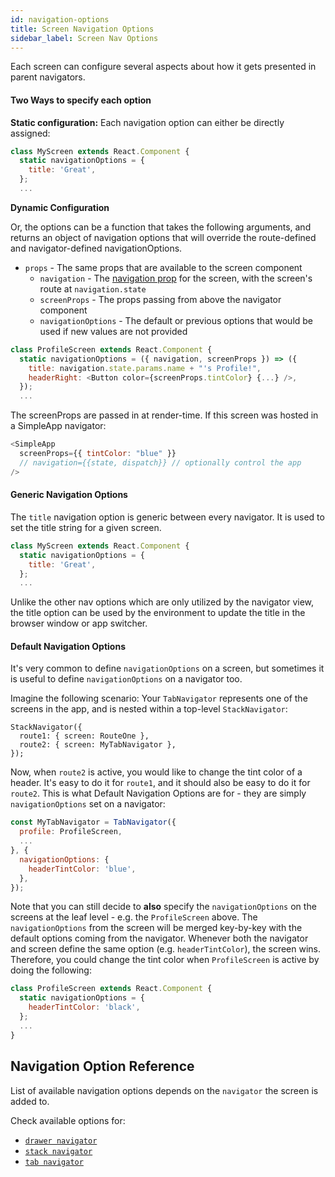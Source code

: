 ```yaml
---
id: navigation-options
title: Screen Navigation Options
sidebar_label: Screen Nav Options
---
```


Each screen can configure several aspects about how it gets presented in parent navigators.

#### Two Ways to specify each option

**Static configuration:** Each navigation option can either be directly assigned:

```js
class MyScreen extends React.Component {
  static navigationOptions = {
    title: 'Great',
  };
  ...
```

**Dynamic Configuration**

Or, the options can be a function that takes the following arguments, and returns an object of navigation options that will override the route-defined and navigator-defined navigationOptions.

* `props` - The same props that are available to the screen component
  * `navigation` - The [navigation prop](/content/docs/navigation-prop.html) for the screen, with the screen's route at `navigation.state`
  * `screenProps` - The props passing from above the navigator component
  * `navigationOptions` - The default or previous options that would be used if new values are not provided

```js
class ProfileScreen extends React.Component {
  static navigationOptions = ({ navigation, screenProps }) => ({
    title: navigation.state.params.name + "'s Profile!",
    headerRight: <Button color={screenProps.tintColor} {...} />,
  });
  ...
```

The screenProps are passed in at render-time. If this screen was hosted in a SimpleApp navigator:

```js
<SimpleApp
  screenProps={{ tintColor: "blue" }}
  // navigation={{state, dispatch}} // optionally control the app
/>
```

#### Generic Navigation Options

The `title` navigation option is generic between every navigator. It is used to set the title string for a given screen.

```js
class MyScreen extends React.Component {
  static navigationOptions = {
    title: 'Great',
  };
  ...
```

Unlike the other nav options which are only utilized by the navigator view, the title option can be used by the environment to update the title in the browser window or app switcher.

#### Default Navigation Options

It's very common to define `navigationOptions` on a screen, but sometimes it is useful to define `navigationOptions` on a navigator too.

Imagine the following scenario:
Your `TabNavigator` represents one of the screens in the app, and is nested within a top-level `StackNavigator`:

```
StackNavigator({
  route1: { screen: RouteOne },
  route2: { screen: MyTabNavigator },
});
```

Now, when `route2` is active, you would like to change the tint color of a header. It's easy to do it for `route1`, and it should also be easy to do it for `route2`. This is what Default Navigation Options are for - they are simply `navigationOptions` set on a navigator:

```js
const MyTabNavigator = TabNavigator({
  profile: ProfileScreen,
  ...
}, {
  navigationOptions: {
    headerTintColor: 'blue',
  },
});
```

Note that you can still decide to **also** specify the `navigationOptions` on the screens at the leaf level - e.g. the `ProfileScreen` above. The `navigationOptions` from the screen will be merged key-by-key with the default options coming from the navigator. Whenever both the navigator and screen define the same option (e.g. `headerTintColor`), the screen wins. Therefore, you could change the tint color when `ProfileScreen` is active by doing the following:

```js
class ProfileScreen extends React.Component {
  static navigationOptions = {
    headerTintColor: 'black',
  };
  ...
}
```

## Navigation Option Reference

List of available navigation options depends on the `navigator` the screen is added to.

Check available options for:

* [`drawer navigator`](/docs/navigators/drawer#Screen-Navigation-Options)
* [`stack navigator`](/docs/navigators/stack#Screen-Navigation-Options)
* [`tab navigator`](/docs/navigators/tab#Screen-Navigation-Options)
